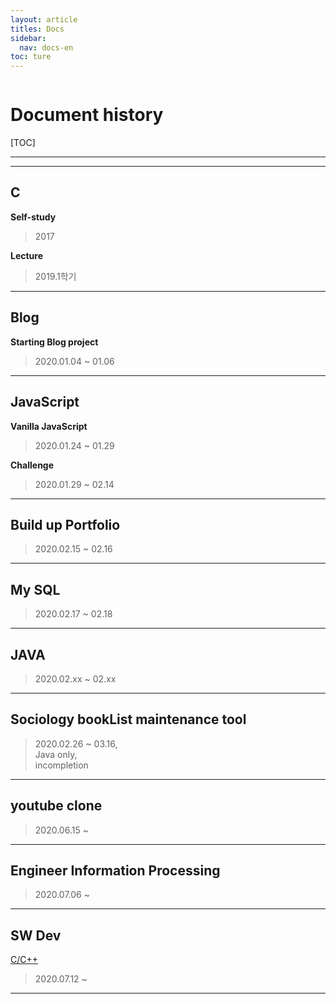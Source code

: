 ```yaml
---
layout: article
titles: Docs
sidebar:
  nav: docs-en
toc: ture
---
```



<img class="image image--xl" src=""/>


# **Document history**

  

[TOC]

  

  

---

---

  



## C

**Self-study**

> 2017 

  

**Lecture**

> 2019.1학기

  

---

## Blog

**Starting Blog project**
> 2020.01.04 ~ 01.06

  

---

## JavaScript

**Vanilla JavaScript**
>2020.01.24 ~ 01.29

   

**Challenge**

> 2020.01.29 ~ 02.14

  

---

##  Build up Portfolio

> 2020.02.15 ~ 02.16

  

---

##  My SQL

> 2020.02.17 ~ 02.18

  

---

## JAVA

> 2020.02.xx ~ 02.xx

  

---

## Sociology bookList maintenance tool

> 2020.02.26 ~ 03.16,  
>  Java only,  
>  incompletion  

  

---

## youtube clone

> 2020.06.15 ~ 

  

---

##  Engineer Information Processing

> 2020.07.06 ~

  

---

## SW Dev

[C/C++](https://comento.kr/edu/learn/ITSW/SW%EA%B0%9C%EB%B0%9C-G261)

> 2020.07.12 ~



---